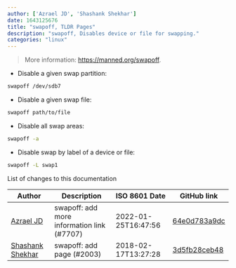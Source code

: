 ```yaml
---
author: ['Azrael JD', 'Shashank Shekhar']
date: 1643125676
title: "swapoff, TLDR Pages"
description: "swapoff, Disables device or file for swapping."
categories: "linux"
---
```

> More information: <https://manned.org/swapoff>.

- Disable a given swap partition:

```bash
swapoff /dev/sdb7
```

- Disable a given swap file:

```bash
swapoff path/to/file
```

- Disable all swap areas:

```bash
swapoff -a
```

- Disable swap by label of a device or file:

```bash
swapoff -L swap1
```
List of changes to this documentation


Author | Description | ISO 8601 Date | GitHub link
------|-----|-----|-----
[Azrael JD](mailto:94840719+azraeljd@users.noreply.github.com) | swapoff: add more information link (#7707) | 2022-01-25T16:47:56 | [64e0d783a9dc](https://github.com/tldr-pages/tldr/commit/64e0d783a9dc2c77af7ebd148fee63c0dd670e36)
[Shashank Shekhar](mailto:correspond.shashank@gmail.com) | swapoff: add page (#2003) | 2018-02-17T13:27:28 | [3d5fb28ceb48](https://github.com/tldr-pages/tldr/commit/3d5fb28ceb48e7d9f98e966612edf3b9e08c9dd1)

